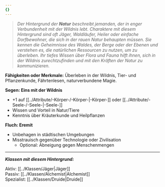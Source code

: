 ```yaml
---
{}
---
```

> *Der Hintergrund der **Natur** beschreibt jemanden, der in enger Verbundenheit mit der Wildnis lebt. Charaktere mit diesem Hintergrund sind oft Jäger, Waldläufer, Heiler oder einfache Dorfbewohner, die sich in der rauen Natur behaupten müssen. Sie kennen die Geheimnisse des Waldes, der Berge oder der Ebenen und verstehen es, die natürlichen Ressourcen zu nutzen, um zu überleben. Ihr tiefes Wissen über Flora und Fauna hilft ihnen, sich in der Wildnis zurechtzufinden und mit den Kräften der Natur zu kommunizieren.*  
  
**Fähigkeiten oder Merkmale:** Überleben in der Wildnis, Tier- und Pflanzenkunde, Fährtenlesen, naturverbundene Magie.  
  
**Segen: Eins mit der Wildnis**  
  
- +1 auf [[../Attribute/-Körper-/-Körper-|-Körper-]] oder [[../Attribute/-Seele-/-Seele-|-Seele-]]  
- Wissen und Vorteil in Natur/Tiere  
- Kenntnis über Kräuterkunde und Heilpflanzen  
  
**Fluch: Eremit**  
  
- Unbehagen in städtischen Umgebungen  
- Misstrauisch gegenüber Technologie oder Zivilisation  
	- Optional: Abneigung gegen Menschenmengen  
  
---  
  
***Klassen mit diesem Hintergrund:***  
  
Aktiv: [[../Klassen/Jäger|Jäger]]  
Passiv: [[../Klassen/Alchemist|Alchemist]]  
Spezialist: [[../Klassen/Druide|Druide]]